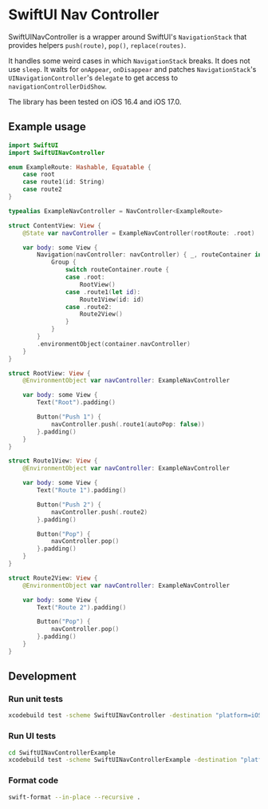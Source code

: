 # SwiftUI Nav Controller

SwiftUINavController is a wrapper around SwiftUI's `NavigationStack` that
provides helpers `push(route)`, `pop()`, `replace(routes)`.

It handles some weird cases in which `NavigationStack` breaks. It does not use
`sleep`. It waits for `onAppear`, `onDisappear` and patches `NavigationStack`'s
`UINavigationController`'s `delegate` to get access to
`navigationControllerDidShow`.

The library has been tested on iOS 16.4 and iOS 17.0.

## Example usage

```swift
import SwiftUI
import SwiftUINavController

enum ExampleRoute: Hashable, Equatable {
    case root
    case route1(id: String)
    case route2
}

typealias ExampleNavController = NavController<ExampleRoute>

struct ContentView: View {
    @State var navController = ExampleNavController(rootRoute: .root)

    var body: some View {
        Navigation(navController: navController) { _, routeContainer in
            Group {
                switch routeContainer.route {
                case .root:
                    RootView()
                case .route1(let id):
                    Route1View(id: id)
                case .route2:
                    Route2View()
                }
            }
        }
        .environmentObject(container.navController)
    }
}

struct RootView: View {
    @EnvironmentObject var navController: ExampleNavController

    var body: some View {
        Text("Root").padding()

        Button("Push 1") {
            navController.push(.route1(autoPop: false))
        }.padding()
    }
}

struct Route1View: View {
    @EnvironmentObject var navController: ExampleNavController

    var body: some View {
        Text("Route 1").padding()

        Button("Push 2") {
            navController.push(.route2)
        }.padding()

        Button("Pop") {
            navController.pop()
        }.padding()
    }
}

struct Route2View: View {
    @EnvironmentObject var navController: ExampleNavController

    var body: some View {
        Text("Route 2").padding()

        Button("Pop") {
            navController.pop()
        }.padding()
    }
}
```

## Development

### Run unit tests

```sh
xcodebuild test -scheme SwiftUINavController -destination "platform=iOS Simulator,name=iPhone 15 Pro"
```

### Run UI tests

```sh
cd SwiftUINavControllerExample
xcodebuild test -scheme SwiftUINavControllerExample -destination "platform=iOS Simulator,name=iPhone 15 Pro"
```

### Format code

```sh
swift-format --in-place --recursive .
```
